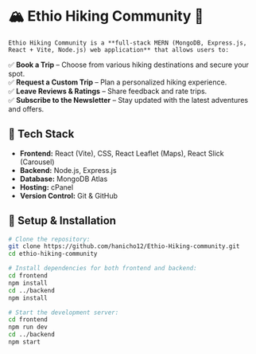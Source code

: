 # 🏔️ Ethio Hiking Community 🌿
    Ethio Hiking Community is a **full-stack MERN (MongoDB, Express.js, React + Vite, Node.js) web application** that allows users to:  
✅ **Book a Trip** – Choose from various hiking destinations and secure your spot.  
✅ **Request a Custom Trip** – Plan a personalized hiking experience.  
✅ **Leave Reviews & Ratings** – Share feedback and rate trips.  
✅ **Subscribe to the Newsletter** – Stay updated with the latest adventures and offers.  

## 🚀 Tech Stack  
- **Frontend:** React (Vite), CSS, React Leaflet (Maps), React Slick (Carousel)  
- **Backend:** Node.js, Express.js   
- **Database:** MongoDB Atlas
- **Hosting:**  cPanel  
- **Version Control:** Git & GitHub 


## 🎯 Setup & Installation
```bash
# Clone the repository: 
git clone https://github.com/hanicho12/Ethio-Hiking-community.git
cd ethio-hiking-community

# Install dependencies for both frontend and backend:
cd frontend
npm install
cd ../backend
npm install

# Start the development server:
cd frontend
npm run dev
cd ../backend
npm start